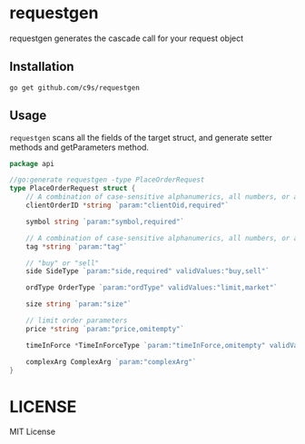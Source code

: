 # requestgen

requestgen generates the cascade call for your request object

## Installation

```
go get github.com/c9s/requestgen
```

## Usage

`requestgen` scans all the fields of the target struct, and generate setter methods and getParameters method.

```go
package api

//go:generate requestgen -type PlaceOrderRequest
type PlaceOrderRequest struct {
	// A combination of case-sensitive alphanumerics, all numbers, or all letters of up to 32 characters.
	clientOrderID *string `param:"clientOid,required"`

	symbol string `param:"symbol,required"`

	// A combination of case-sensitive alphanumerics, all numbers, or all letters of up to 8 characters.
	tag *string `param:"tag"`

	// "buy" or "sell"
	side SideType `param:"side,required" validValues:"buy,sell"`

	ordType OrderType `param:"ordType" validValues:"limit,market"`

	size string `param:"size"`

	// limit order parameters
	price *string `param:"price,omitempty"`

	timeInForce *TimeInForceType `param:"timeInForce,omitempty" validValues:"GTC,GTT,FOK"`

	complexArg ComplexArg `param:"complexArg"`
}
```

# LICENSE

MIT License
